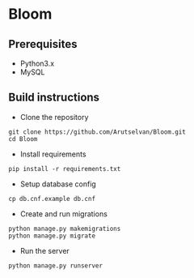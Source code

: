 # Bloom

## Prerequisites
- Python3.x
- MySQL

## Build instructions
- Clone the repository
```
git clone https://github.com/Arutselvan/Bloom.git
cd Bloom
```
- Install requirements
```
pip install -r requirements.txt
```
- Setup database config
```
cp db.cnf.example db.cnf
```
- Create and run migrations
```
python manage.py makemigrations
python manage.py migrate
```
- Run the server
```
python manage.py runserver
```

